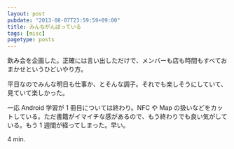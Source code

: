 ```yaml
---
layout: post
pubdate: "2013-08-07T23:59:59+09:00"
title: みんながんばっている
tags: [misc]
pagetype: posts
---
```

飲み会を企画した。正確には言い出しただけで、メンバーも店も時間もすべておまかせというひどいやり方。

平日なのでみんな明日も仕事か、とそんな調子。それでも楽しそうにしていて、見ていて楽しかった。

一応 Android 学習が 1 冊目については終わり。NFC や Map の扱いなどをカットしている。ただ書籍がイマイチな感があるので、もう終わりでも良い気がしている。もう 1 週間が経ってしまった。早い。

4 min.
